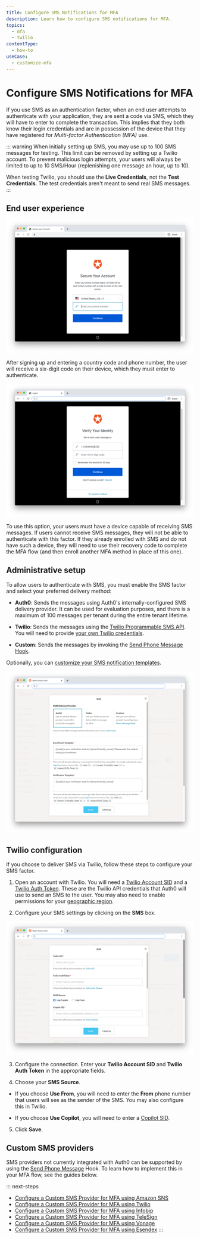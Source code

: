 ```yaml
---
title: Configure SMS Notifications for MFA
description: Learn how to configure SMS notifications for MFA.
topics:
  - mfa
  - twilio
contentType:
  - how-to
useCase:
  - customize-mfa
---
```

# Configure SMS Notifications for MFA

If you use SMS as an authentication factor, when an end user attempts to authenticate with your application, they are sent a code via SMS, which they will have to enter to complete the transaction. This implies that they both know their login credentials and are in possession of the device that they have registered for <dfn data-key="multifactor-authentication">Multi-factor Authentication (MFA)</dfn> use.

::: warning
When initially setting up SMS, you may use up to 100 SMS messages for testing. This limit can be removed by setting up a Twilio account. To prevent malicious login attempts, your users will always be limited to up to 10 SMS/Hour (replenishing one message an hour, up to 10).

When testing Twilio, you should use the **Live Credentials**, not the **Test Credentials**. The test credentials aren't meant to send real SMS messages.
:::

## End user experience

![SMS End User 1](/media/articles/mfa/mfa-sms1.png)

After signing up and entering a country code and phone number, the user will receive a six-digit code on their device, which they must enter to authenticate.

![SMS End User 2](/media/articles/mfa/mfa-sms2.png)

To use this option, your users must have a device capable of receiving SMS messages. If users cannot receive SMS messages, they will not be able to authenticate with this factor. If they already enrolled with SMS and do not have such a device, they will need to use their recovery code to complete the MFA flow (and then enroll another MFA method in place of this one).

## Administrative setup

To allow users to authenticate with SMS, you must enable the SMS factor and select your preferred delivery method:

* **Auth0**: Sends the messages using Auth0's internally-configured SMS delivery provider. It can be used for evaluation purposes, and there is a maximum of 100 messages per tenant during the entire tenant lifetime.

* **Twilio**: Sends the messages using the [Twilio Programmable SMS API](https://www.twilio.com/sms). You will need to provide [your own Twilio credentials](#twilio-configuration).

* **Custom**: Sends the messages by invoking the [Send Phone Message Hook](/hooks/extensibility-points/send-phone-message).

Optionally, you can [customize your SMS notification templates](/mfa/guides/guardian/customize-sms-messages).

![MFA SMS Settings](/media/articles/mfa/sms-settings.png)

## Twilio configuration

If you choose to deliver SMS via Twilio, follow these steps to configure your SMS factor.

1. Open an account with Twilio. You will need a [Twilio Account SID](https://www.twilio.com/help/faq/twilio-basics/what-is-an-application-sid) and a [Twilio Auth Token](https://www.twilio.com/help/faq/twilio-basics/what-is-the-auth-token-and-how-can-i-change-it). These are the Twilio API credentials that Auth0 will use to send an SMS to the user. You may also need to enable permissions for your [geographic region](https://support.twilio.com/hc/en-us/articles/223181108-How-International-SMS-Permissions-work).

2. Configure your SMS settings by clicking on the **SMS** box.

  ![SMS MFA using Twilio](/media/articles/mfa/mfa-sms-twilio.png)

3. Configure the connection. Enter your **Twilio Account SID** and **Twilio Auth Token** in the appropriate fields.

4. Choose your **SMS Source**.

  * If you choose **Use From**, you will need to enter the **From** phone number that users will see as the sender of the SMS. You may also configure this in Twilio.

  * If you choose **Use Copilot**, you will need to enter a [Copilot SID](https://www.twilio.com/docs/api/rest/sending-messages-copilot).

5. Click **Save**.

## Custom SMS providers

SMS providers not currently integrated with Auth0 can be supported by using the [Send Phone Message](/hooks/extensibility-points/send-phone-message) Hook. To learn how to implement this in your MFA flow, see the guides below.

::: next-steps
* [Configure a Custom SMS Provider for MFA using Amazon SNS](/mfa/send-phone-message-hook-amazon-sns)
* [Configure a Custom SMS Provider for MFA using Twilio](/mfa/send-phone-message-hook-twilio)
* [Configure a Custom SMS Provider for MFA using Infobip](/mfa/send-phone-message-hook-infobip)
* [Configure a Custom SMS Provider for MFA using TeleSign](/mfa/send-phone-message-hook-telesign)
* [Configure a Custom SMS Provider for MFA using Vonage](/mfa/send-phone-message-hook-vonage)
* [Configure a Custom SMS Provider for MFA using Esendex](/mfa/send-phone-message-hook-esendex) :::
